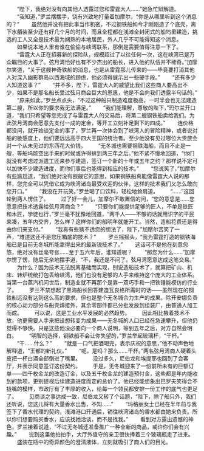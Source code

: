 　　“陛下，我绝对没有向其他人透露过您和雷霆大人……”她急忙辩解道。
　　“我知道，”罗兰摆摆手，饶有兴致地打量着加摩尔，“你是从哪里听到这个消息的？”
　　虽然他并没有把此事当作机密，不过钢铁船如今才刚刚造了个底壳，离下水舾装至少还有好几个月的时间，而且全程都在浅滩全封闭式的船坞里建造，挑选的工人又全是技术最为娴熟的本地居民，外人几乎不可能得知这个消息。
　　如果说本地人里有谁在偷偷与峡湾联系，那倒是需要值得注意一下了。
　　“雷霆大人正在招募新的探险队，规模超过了以往任何一次，这在峡湾已是万众瞩目的大事了。弦月湾恰好也有不少杰出的船长，进入他的队伍并不稀奇。”加摩尔笑道，“关于这艘神奇铁船的消息，也是从雷霆那儿传来的——毕竟要打消其他人对深入幽影群岛以西海域的顾虑，他必须得展示出一些硬手段。”
　　“还有多少人知道这事？”
　　“并不多，陛下，雷霆大人的威望比我们这些商人要高出不少，如果不是那名船长受过弦月商会巨大的恩惠，他是不会向我们透露半句话的。”
　　“原来如此，”罗兰点点头，“不过这种船只制造难度极高，一时半会也无法建造第二艘，所以你的要求我无法满足。”
　　“我们能理解，尊敬的陛下，”玛尔兰开口道，“我们只希望等您完成了与雷霆大人的交易后，将第二艘钢铁船卖给我们。为此弦月湾商会愿意先支付一成的定金，等开工立刻补足剩下的四成。”
　　连价格都没问，就开始谈定金的事了，罗兰再一次体会到了峡湾人的冒险精神，或者说对船的敏感度上，他们要远远高于四大王国的统治者。至少他没有见过哪位大贵族会对一个从未见过的东西花大价钱。
　　“无冬城也需要钢铁海船，而且不止是一艘，等船坞能空出手来的时候或许得排到两三年之后。”他不紧不慢地回道，“你们就没有考虑过派遣工匠来参与建造，签订一个新的十年或五年之约？那样说不定可以加快不少建造进度，而你们事后也能得到相应的技术。”
　　“您说笑了，”加摩尔有些尴尬道，“我们绝对没有觊觎它的意思，如果钢铁船真能像雷霆大人说的那样，您完全可以凭借它成为峡湾诸岛最受欢迎的伙伴，这样的技术我们又怎么敢向您开口。”
　　“我没在开玩笑。”罗兰喝了口饮料，轻松地耸肩道。
　　“……”这回轮到两人愣住了。
　　过了好一会儿，加摩尔不敢置信的问，“您的意思是……您愿意把技术透露给弦月湾商会？”
　　“只要你们能提供足够的匠人，不单是铁匠和木匠，学徒也行，”罗兰毫不犹豫地回道，“两千人——不够的话就用识字的平民来凑，五年内交齐，怎么样？这样你们的船明年就能开工。当然，造船花费还是得由你们来支付。”
　　“我真有些猜不透您的想法了，陛下，”加摩尔苦笑了一声，“难道这还不是您压箱底的技术？”
　　罗兰摇摇头，“我为雷霆打造的钢铁海船已是目前无冬城所能拿得出来的最新锐技术了。”
　　这话可不是他在刻意忽悠，绝对没有丝毫夸张……至于五六年后，谁知道呢？
　　“那您为什么……”加摩尔愣了愣，随后无奈地摆手道，“不，我还是不问了。弦月湾愿意达成这笔交易。”
　　为什么？因为技术无法脱离基础而实现，别说造船技术了，就算把矿山、机床、转炉统统打包丢给峡湾，他们也没有足够的人手来维持这个庞大的工业体系。当第一台蒸汽机问世后，制造业就不再那个是靠一双巧手和一把铁锤能模仿的行业了。
　　罗兰不禁想起了黑海船长回答建造瓦良格所需时的话——虽然现在的钢铁船远没有达到这么高的要求，但也是整个无冬城合力生产的成果。除开安娜负责的核心动力部分与船壳焊接外，其余零部件都已分批发放到组装厂，由普通人加工而成。
　　可以说，这是工业水平发展的必然趋势。
　　因此相比掖着技术不放，他更需要人手来把设想转变为成果——无冬城的人口已经在急速攀升，但他仍觉得不够快。只是这些他没必要向一个商人说明，等到五年之后，对方自然会明白。
　　“明智的选择，钢铁船不会让你失望的，”罗兰举起玻璃杯，“干杯。”
　　“干……什么？”
　　“就是一口气把酒喝完，表示庆祝的意思，”他不动声色地解释道，“王都的新礼仪。”
　　“呃，是吗？那么……干杯。”两名弦月湾商人硬着头皮把一杯白酒全部倒进了嘴里。
　　没过多久，尼伯龙和埃提耶也回到了会客厅，并表示同意签订这份契约。
　　于是，无冬城迎来了一份前所未有的巨额订单——四千枚金龙的改造订金，以及五千枚金龙的建造预付金，这些都是年内能收到的款项，更别提视后续建造进度而定的总价了。他已经能想象出巴罗夫笑得合不拢嘴的模样，市政厅有了丰厚的收入，给每一个领民都安排一份工作的底气也更足了。
　　见商谈之事达成一致，尼伯龙又转了个话题，“陛下，除了船只外，我们还听说，您这儿将有大量香水出售，不知……”
　　“玛格丽女士已经在半年前与我签下了香水代理的契约，浅滩港口开通后，销往峡湾诸岛的香水都由她来负责。所以你们想要购买香水，应该找她洽谈，而不是找我。”
　　看到对方露出遗憾的神色，罗兰接着说道，“不过无冬城还准备推广一种全新的商品，或许你们会有兴趣。”
　　说到这里他拍拍手，大厅外值守的亲卫很快捧着三个玻璃瓶走了进来。
　　盛装在瓶中的奇异颜色的澄清液体，立刻就吸引了商人们的目光。